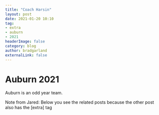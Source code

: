 ```yaml
---
title: "Coach Harsin"
layout: post
date: 2021-01-20 10:10
tag: 
- extra
- auburn
- 2021
headerImage: false
category: blog
author: bradgarland
externalLink: false
---
```


# Auburn 2021

Auburn is an odd year team.

<span class="evidence">Note from Jared: Below you see the related posts because the other post also has the [extra] tag</span>
